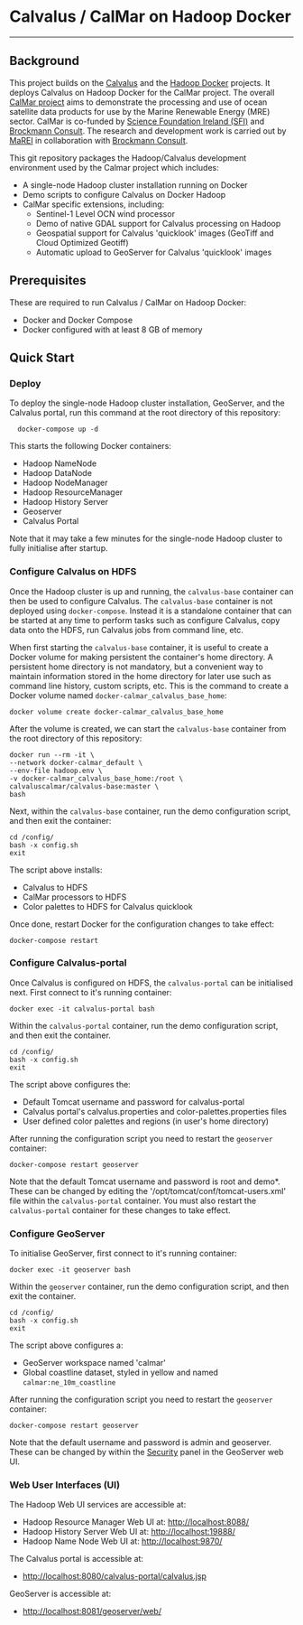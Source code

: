 
# Calvalus / CalMar on Hadoop Docker

***

## Background

This project builds on the [Calvalus](https://github.com/bcdev/calvalus2 "Calvalus") and 
the [Hadoop Docker](https://github.com/big-data-europe/docker-hadoop "Hadoop Docker") projects.
It deploys Calvalus on Hadoop Docker for the CalMar project.
The overall [CalMar project](https://github.com/calvalus-calmar "CalMar project") aims to demonstrate the processing and use of ocean satellite data products for use by the Marine Renewable Energy (MRE) sector.
CalMar is co-funded by [Science Foundation Ireland (SFI)](https://www.sfi.ie/) and [Brockmann Consult](https://www.brockmann-consult.de/ "Brockmann Consult"). The research and development work is carried out by [MaREI](https://www.marei.ie/ "MaREI") in collaboration with [Brockmann Consult](https://www.brockmann-consult.de/ "Brockmann Consult").

This git repository packages the Hadoop/Calvalus development environment used by the Calmar project which includes:
* A single-node Hadoop cluster installation running on Docker
* Demo scripts to configure Calvalus on Docker Hadoop
* CalMar specific extensions, including:       
    *  Sentinel-1 Level OCN wind processor
    *  Demo of native GDAL support for Calvalus processing on Hadoop
    *  Geospatial support for Calvalus 'quicklook' images (GeoTiff and Cloud Optimized Geotiff)
    *  Automatic upload to GeoServer for Calvalus 'quicklook' images 

## Prerequisites

These are required to run Calvalus / CalMar on Hadoop Docker:
* Docker and Docker Compose
* Docker configured with at least 8 GB of memory 

## Quick Start

### Deploy

To deploy the single-node Hadoop cluster installation, GeoServer, and the Calvalus portal, run this command at the root directory of this repository:
```
  docker-compose up -d
```

This starts the following Docker containers: 

* Hadoop NameNode
* Hadoop DataNode
* Hadoop NodeManager
* Hadoop ResourceManager
* Hadoop History Server
* Geoserver
* Calvalus Portal

Note that it may take a few minutes for the single-node Hadoop cluster to fully initialise after startup.

### Configure Calvalus on HDFS

Once the Hadoop cluster is up and running, the `calvalus-base` container can then be used to configure Calvalus. The `calvalus-base` container is
not deployed using `docker-compose`. Instead it is a standalone container that can be started at any time to perform tasks
such as configure Calvalus, copy data onto the HDFS, run Calvalus jobs from command line, etc.

When first starting the `calvalus-base` container, it is useful to create a Docker volume for making persistent the container's home directory. 
A persistent home directory is not mandatory, but a convenient way to maintain information stored in the home directory for later use
such as command line history, custom scripts, etc. This is the command to create a Docker volume named `docker-calmar_calvalus_base_home`:
```
docker volume create docker-calmar_calvalus_base_home
```

After the volume is created, we can start the `calvalus-base` container from the root directory of this repository:
```
docker run --rm -it \
--network docker-calmar_default \
--env-file hadoop.env \
-v docker-calmar_calvalus_base_home:/root \
calvaluscalmar/calvalus-base:master \
bash
```

Next, within the `calvalus-base` container, run the demo configuration script, and then exit the container:
```
cd /config/
bash -x config.sh
exit
```
The script above installs:
* Calvalus to HDFS
* CalMar processors to HDFS
* Color palettes to HDFS for Calvalus quicklook

Once done, restart Docker for the configuration changes to take effect:
```
docker-compose restart
```

### Configure Calvalus-portal

Once Calvalus is configured on HDFS, the `calvalus-portal` can be initialised next.
First connect to it's running container:
```
docker exec -it calvalus-portal bash
```

Within the `calvalus-portal` container, run the demo configuration script, and then exit the container.
```
cd /config/
bash -x config.sh
exit
```

The script above configures the:
* Default Tomcat username and password for calvalus-portal
* Calvalus portal's calvalus.properties and color-palettes.properties files
* User defined color palettes and regions (in user's home directory)

After running the configuration script you need to restart the `geoserver` container:
```
docker-compose restart geoserver
```

Note that the default Tomcat username and password is root and demo*. These can be changed by editing the 
'/opt/tomcat/conf/tomcat-users.xml' file within the `calvalus-portal` container. You must also restart the `calvalus-portal`
container for these changes to take effect.

### Configure GeoServer

To initialise GeoServer, first connect to it's running container:
```
docker exec -it geoserver bash
```

Within the `geoserver` container, run the demo configuration script, and then exit the container.
```
cd /config/
bash -x config.sh
exit
```
The script above configures a:
* GeoServer workspace named 'calmar'
* Global coastline dataset, styled in yellow and named `calmar:ne_10m_coastline`

After running the configuration script you need to restart the `geoserver` container:
```
docker-compose restart geoserver
```

Note that the default username and password is admin and geoserver.
These can be changed by within the [Security](https://docs.geoserver.org/latest/en/user/security/index.html) panel in the GeoServer web UI.

### Web User Interfaces (UI)

The Hadoop Web UI services are accessible at:
*	Hadoop Resource Manager Web UI at: <http://localhost:8088/>
*	Hadoop History Server Web UI at: <http://localhost:19888/>
*	Hadoop Name Node Web UI at: <http://localhost:9870/>

The Calvalus portal is accessible at:
* <http://localhost:8080/calvalus-portal/calvalus.jsp>

GeoServer is accessible at:
* <http://localhost:8081/geoserver/web/>
